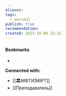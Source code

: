 ```yaml
---
aliases: 
tags:
  - person👤
publish: true
recommendation:
created: 2023-10-08 15:12
---
```





#### Bookmarks
- 


**Connected with:**
- [[🏛МФТИ|MIPT]]
- [[Преподаватель]]
